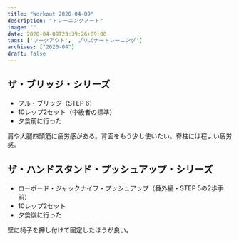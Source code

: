 ```yaml
---
title: "Workout 2020-04-09"
description: "トレーニングノート"
image: ""
date: 2020-04-09T23:39:26+09:00
tags: ['ワークアウト', 'プリズナートレーニング']
archives: ["2020-04"]
draft: false
---
```


## ザ・ブリッジ・シリーズ
- フル・ブリッジ（STEP 6）
- 10レップ2セット（中級者の標準）
- 夕食前に行った

肩や大腿四頭筋に疲労感がある。背面をもう少し使いたい。脊柱には程よい疲労感。

## ザ・ハンドスタンド・プッシュアップ・シリーズ
- ローボード・ジャックナイフ・プッシュアップ（番外編・STEP 5の2歩手前）
- 10レップ2セット
- 夕食後に行った

壁に椅子を押し付けて固定したほうが良い。

